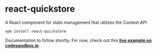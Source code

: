 # react-quickstore
A React component for state management that utilizes the Context API

```
npm install react-quickstore
```

Documentation to follow shortly. For now, check out this **[live example on codesandbox.io](https://codesandbox.io/s/88pojvwllj)**.